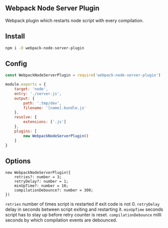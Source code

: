 ## Webpack Node Server Plugin
Webpack plugin which restarts node script with every compilation.

## Install
```bash
npm i -D webpack-node-server-plugin
```

## Config
```javascript
const WebpackNodeServerPlugin = require('webpack-node-server-plugin')

module.exports = {
    target: 'node',
    entry: './server.js',
    output: {
        path: '.tmp/dev',
        filename: '[name].bundle.js'
    },
    resolve: {
        extensions: ['.js']
    },
    plugins: [
        new WebpackNodeServerPlugin()
    ]
}
```

## Options
```
new WebpackNodeServerPlugin({
    retries?: number = 3;
    retryDelay?: number = 1;
    minUpTime?: number = 10;
    compilationDebounce?: number = 300;
})
```

`retries` number of times script is restarted if exit code is not 0.
`retryDelay` delay in seconds between script exiting and restarting it.
`minUpTime` seconds script has to stay up before retry counter is reset.
`compilationDebounce` milli seconds by which compilation events are debounced.